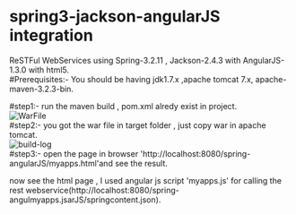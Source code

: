 spring3-jackson-angularJS integration
================
ReSTFul WebServices using  Spring-3.2.11 , Jackson-2.4.3  with AngularJS-1.3.0 with html5.	
#Prerequisites:- 
You should be having jdk1.7.x ,apache tomcat  7.x, apache-maven-3.2.3-bin.	

#step1:- 
run the maven build , pom.xml alredy exist in project.	
![WarFile](https://github.com/GurdeepSinghSabarwal/spring-angularJS/raw/master/src/main/resources/warFile.png)   
#step2:-
you got the war file in target folder , just copy war in apache tomcat.     	
![build-log](https://github.com/GurdeepSinghSabarwal/spring-angularJS/raw/master/src/main/resources/build-log.png)    
#step3:-
open the page in browser 'http://localhost:8080/spring-angularJS/myapps.html'and see the result.	    

now see the html page , I used angular js script 'myapps.js' for calling the  rest webservice(http://localhost:8080/spring-angulmyapps.jsarJS/springcontent.json).    

